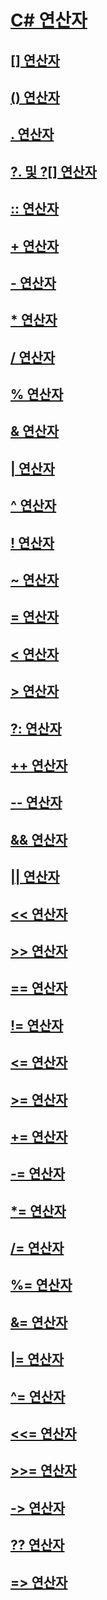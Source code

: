 # [C# 연산자](index.md)
## [[] 연산자](index-operator.md)
## [() 연산자](invocation-operator.md)
## [. 연산자](member-access-operator.md)
## [?. 및 ?[] 연산자](null-conditional-operators.md)
## [:: 연산자](namespace-alias-qualifer.md)
## [+ 연산자](addition-operator.md)
## [- 연산자](subtraction-operator.md)
## [* 연산자](multiplication-operator.md)
## [/ 연산자](division-operator.md)
## [% 연산자](modulus-operator.md)
## [& 연산자](and-operator.md)
## [| 연산자](or-operator.md)
## [^ 연산자](xor-operator.md)
## [! 연산자](logical-negation-operator.md)
## [~ 연산자](bitwise-complement-operator.md)
## [= 연산자](assignment-operator.md)
## [< 연산자](less-than-operator.md)
## [> 연산자](greater-than-operator.md)
## [?: 연산자](conditional-operator.md)
## [++ 연산자](increment-operator.md)
## [-- 연산자](decrement-operator.md)
## [&& 연산자](conditional-and-operator.md)
## [|| 연산자](conditional-or-operator.md)
## [<< 연산자](left-shift-operator.md)
## [>> 연산자](right-shift-operator.md)
## [== 연산자](equality-comparison-operator.md)
## [!= 연산자](not-equal-operator.md)
## [<= 연산자](less-than-equal-operator.md)
## [>= 연산자](greater-than-equal-operator.md)
## [+= 연산자](addition-assignment-operator.md)
## [-= 연산자](subtraction-assignment-operator.md)
## [*= 연산자](multiplication-assignment-operator.md)
## [/= 연산자](division-assignment-operator.md)
## [%= 연산자](modulus-assignment-operator.md)
## [&= 연산자](and-assignment-operator.md)
## [|= 연산자](or-assignment-operator.md)
## [^= 연산자](xor-assignment-operator.md)
## [<<= 연산자](left-shift-assignment-operator.md)
## [>>= 연산자](right-shift-assignment-operator.md)
## [-> 연산자](dereference-operator.md)
## [?? 연산자](null-conditional-operator.md)
## [=> 연산자](lambda-operator.md)
